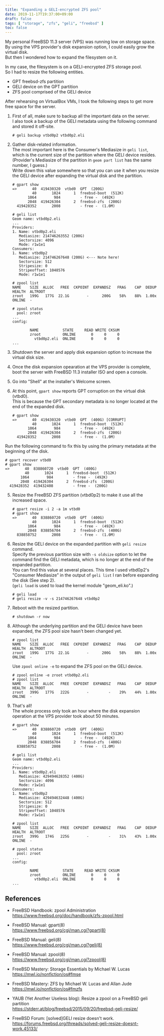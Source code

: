 ```yaml
---
title: "Expanding a GELI-encrypted ZFS pool"
date: 2019-11-17T19:37:00+09:00
draft: false
tags: [ "storage", "zfs", "geli", "freebsd" ]
toc: false
---
```

My personal FreeBSD 11.3 server (VPS) was running low on storage space.  
By using the VPS provider's disk expansion option, I could easily grow the virtual disk.  
But then I wondered how to expand the filesystem on it.

In my case, the filesystem is on a GELI-encrypted ZFS storage pool.  
So I had to resize the following entities.

* GPT freebsd-zfs partition
* GELI device on the GPT partition
* ZFS pool comprised of the GELI device

After rehearsing on VirtualBox VMs, I took the following steps to get more free space for the server.

1. First of all, make sure to backup all the important data on the server.  
   I also took a backup of the GELI metadata using the following command and stored it off-site.  
   ```
   # geli backup vtbd0p2 vtbd0p2.eli
   ```

2. Gather disk-related information.  
   The most important here is the Consumer's Mediasize in ``geli list``, which is the current size of the partition where the GELI device resides.  
   (Provider's Mediasize of the partition in ``geom part list`` has the same number, I guess.)  
   Write down this value somewhere so that you can use it when you resize the GELI device after expanding the virtual disk and the partition.
   ```
   # gpart show
   =>       40  419430320  vtbd0  GPT  (200G)
            40       1024      1  freebsd-boot  (512K)
          1064        984         - free -  (492K)
          2048  419426304      2  freebsd-zfs  (200G)
     419428352       2008         - free -  (1.0M)
   
   # geli list
   Geom name: vtbd0p2.eli
   ...
   Providers:
   1. Name: vtbd0p2.eli
      Mediasize: 214746263552 (200G)
      Sectorsize: 4096
      Mode: r1w1e1
   Consumers:
   1. Name: vtbd0p2
      Mediasize: 214746267648 (200G) <--- Note here!
      Sectorsize: 512
      Stripesize: 0
      Stripeoffset: 1048576
      Mode: r1w1e1
   
   # zpool list
   NAME    SIZE  ALLOC   FREE  CKPOINT  EXPANDSZ   FRAG    CAP  DEDUP  HEALTH  ALTROOT
   zroot   199G   177G  22.1G        -      200G    58%    88%  1.00x  ONLINE  -
   
   # zpool status
     pool: zroot
   ...
   config:
   
           NAME           STATE     READ WRITE CKSUM
           zroot          ONLINE       0     0     0
             vtbd0p2.eli  ONLINE       0     0     0
   ...
   ```

1. Shutdown the server and apply disk expansion option to increase the virtual disk size.

2. Once the disk expansion opearation at the VPS provider is complete, boot the server with FreeBSD 11.3 installer ISO and open a console.

3. Go into "Shell" at the installer's Welcome screen.

4. At this point, ``gpart show`` reports GPT corruption on the virtual disk (vtbd0).  
This is because the GPT secondary metadata is no longer located at the end of the expanded disk.  
   ```
   # gpart show
   =>       40  419430320  vtbd0  GPT  (400G) [CORRUPT]
            40       1024      1  freebsd-boot  (512K)
          1064        984         - free -  (492K)
          2048  419426304      2  freebsd-zfs  (200G)
     419428352       2008         - free -  (1.0M)
   ```
Run the following command to fix this by using the primary metadata at the beginning of the disk.  
   ```
   # gpart recover vtbd0
   # gpart show
   =>       40  838860720  vtbd0  GPT  (400G)
            40       1024      1  freebsd-boot  (512K)
          1064        984         - free -  (492K)
          2048  419426304      2  freebsd-zfs  (200G)
     419428352  419432408         - free -  (200G)
   ```

5. Resize the FreeBSD ZFS partition (vtbd0p2) to make it use all the increased space.
   ```
   # gpart resize -i 2 -a 1m vtbd0
   # gpart show
   =>       40  838860720  vtbd0  GPT  (400G)
            40       1024      1  freebsd-boot  (512K)
          1064        984         - free -  (492K)
          2048  838856704      2  freebsd-zfs  (400G)
     838858752       2008         - free -  (1.0M)
   ```

6. Resize the GELI device on the expanded partition with ``geli resize`` command.  
   Specify the previous partition size with ``-s oldsize`` option to let the command find the GELI metadata, which is no longer at the end of the expanded partition.  
   You can find this value at several places. This time I used vtbd0p2's "Consumer Mediasize" in the output of ``geli list`` I ran before expanding the disk (See step 2).  
   (``geli load`` is used to load the kernel module "geom\_eli.ko".)
   ```
   # geli load
   # geli resize -v -s 214746267648 vtbd0p2
   ```

7. Reboot with the resized partition.
   ```
   # shutdown -r now
   ```

8. Although the underlying partition and the GELI device have been expanded, the ZFS pool size hasn't been changed yet.  
   ```
   # zpool list
   NAME    SIZE  ALLOC   FREE  CKPOINT  EXPANDSZ   FRAG    CAP  DEDUP  HEALTH  ALTROOT
   zroot   199G   177G  22.1G        -      200G    58%    88%  1.00x  ONLINE  -
   ```
   Use ``zpool online -e`` to expand the ZFS pool on the GELI device.  
   ```
   # zpool online -e zroot vtbd0p2.eli
   # zpool list
   NAME    SIZE  ALLOC   FREE  CKPOINT  EXPANDSZ   FRAG    CAP  DEDUP  HEALTH  ALTROOT
   zroot   399G   177G   222G        -         -    29%    44%  1.00x  ONLINE  -
   ```

9. That's all!  
The whole process only took an hour where the disk expansion operation at the VPS provider took about 50 minutes.  
   ```
   # gpart show
   =>       40  838860720  vtbd0  GPT  (400G)
            40       1024      1  freebsd-boot  (512K)
          1064        984         - free -  (492K)
          2048  838856704      2  freebsd-zfs  (400G)
     838858752       2008         - free -  (1.0M)
   
   # geli list
   Geom name: vtbd0p2.eli
   ...
   Providers:
   1. Name: vtbd0p2.eli
      Mediasize: 429494628352 (400G)
      Sectorsize: 4096
      Mode: r1w1e1
   Consumers:
   1. Name: vtbd0p2
      Mediasize: 429494632448 (400G)
      Sectorsize: 512
      Stripesize: 0
      Stripeoffset: 1048576
      Mode: r1w1e1
   
   # zpool list
   NAME    SIZE  ALLOC   FREE  CKPOINT  EXPANDSZ   FRAG    CAP  DEDUP  HEALTH  ALTROOT
   zroot   399G   174G   225G        -         -    31%    43%  1.00x  ONLINE  -
   
   # zpool status
     pool: zroot
   ...
   config:
   
           NAME           STATE     READ WRITE CKSUM
           zroot          ONLINE       0     0     0
             vtbd0p2.eli  ONLINE       0     0     0
   ...
   ```

## References

* FreeBSD Handbook: zpool Administration  
<https://www.freebsd.org/doc/handbook/zfs-zpool.html>

* FreeBSD Manual: gpart(8)  
<https://www.freebsd.org/cgi/man.cgi?gpart(8)>

* FreeBSD Manual: geli(8)  
<https://www.freebsd.org/cgi/man.cgi?geli(8)>

* FreeBSD Manual: zpool(8)  
<https://www.freebsd.org/cgi/man.cgi?zpool(8)>

* FreeBSD Mastery: Storage Essentials by Michael W. Lucas  
<https://mwl.io/nonfiction/os#fmse>

* FreeBSD Mastery: ZFS by Michael W. Lucas and Allan Jude  
<https://mwl.io/nonfiction/os#fmzfs>

* YAUB (Yet Another Useless blog): Resize a zpool on a FreeBSD geli partition  
<https://stderr.at/blog/freebsd/2015/09/20/freebsd-geli-resize/>

* FreeBSD Forum: [solved]GELI resize doesn't work.  
<https://forums.freebsd.org/threads/solved-geli-resize-doesnt-work.45133/>


